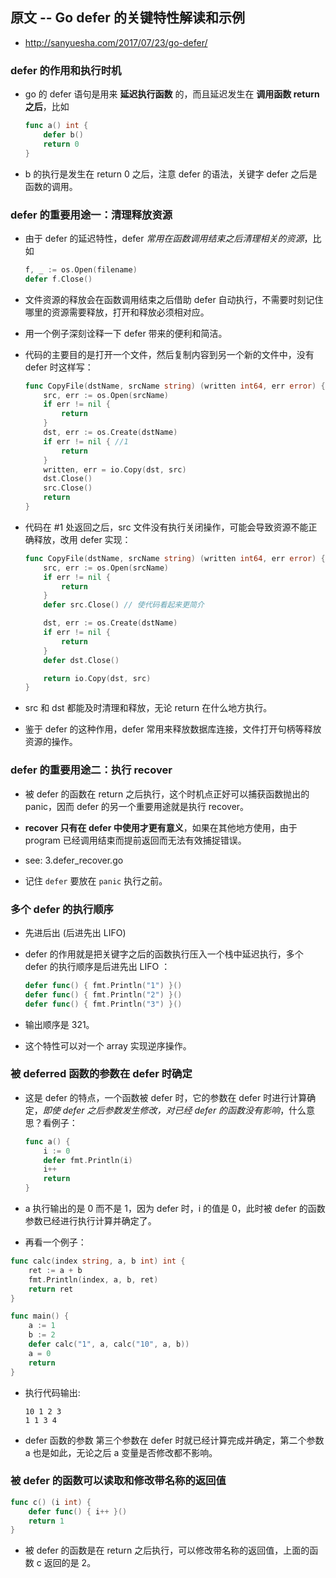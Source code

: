 ## 原文 -- Go defer 的关键特性解读和示例
* http://sanyuesha.com/2017/07/23/go-defer/


### defer 的作用和执行时机
* go 的 defer 语句是用来 __延迟执行函数__ 的，而且延迟发生在 __调用函数 return 之后__，比如
    ```go
    func a() int {
        defer b()
        return 0
    }
    ```

* b 的执行是发生在 return 0 之后，注意 defer 的语法，关键字 defer 之后是函数的调用。


### defer 的重要用途一：清理释放资源
* 由于 defer 的延迟特性，defer _常用在函数调用结束之后清理相关的资源_，比如
    ```go
    f, _ := os.Open(filename)
    defer f.Close()
    ```

* 文件资源的释放会在函数调用结束之后借助 defer 自动执行，不需要时刻记住哪里的资源需要释放，打开和释放必须相对应。

* 用一个例子深刻诠释一下 defer 带来的便利和简洁。

* 代码的主要目的是打开一个文件，然后复制内容到另一个新的文件中，没有 defer 时这样写：
    ```go
    func CopyFile(dstName, srcName string) (written int64, err error) {
        src, err := os.Open(srcName)
        if err != nil {
            return
        }
        dst, err := os.Create(dstName)
        if err != nil { //1
            return
        }
        written, err = io.Copy(dst, src)
        dst.Close()
        src.Close()
        return
    }
    ```

* 代码在 #1 处返回之后，src 文件没有执行关闭操作，可能会导致资源不能正确释放，改用 defer 实现：
    ```go
    func CopyFile(dstName, srcName string) (written int64, err error) {
        src, err := os.Open(srcName)
        if err != nil {
            return
        }
        defer src.Close() // 使代码看起来更简介

        dst, err := os.Create(dstName)
        if err != nil {
            return
        }
        defer dst.Close()

        return io.Copy(dst, src)
    }
    ```

* src 和 dst 都能及时清理和释放，无论 return 在什么地方执行。

* 鉴于 defer 的这种作用，defer 常用来释放数据库连接，文件打开句柄等释放资源的操作。


### defer 的重要用途二：执行 recover
* 被 defer 的函数在 return 之后执行，这个时机点正好可以捕获函数抛出的 panic，因而 defer 的另一个重要用途就是执行 recover。

* __recover 只有在 defer 中使用才更有意义__，如果在其他地方使用，由于 program 已经调用结束而提前返回而无法有效捕捉错误。

* see: 3.defer_recover.go

* 记住 `defer` 要放在 `panic` 执行之前。


### 多个 defer 的执行顺序
* 先进后出 (后进先出 LIFO)

* defer 的作用就是把关键字之后的函数执行压入一个栈中延迟执行，多个 defer 的执行顺序是后进先出 LIFO ：
    ```go
    defer func() { fmt.Println("1") }()
    defer func() { fmt.Println("2") }()
    defer func() { fmt.Println("3") }()
    ```

* 输出顺序是 321。

* 这个特性可以对一个 array 实现逆序操作。


### 被 deferred 函数的参数在 defer 时确定
* 这是 defer 的特点，一个函数被 defer 时，它的参数在 defer 时进行计算确定，_即使 defer 之后参数发生修改，对已经 defer 的函数没有影响_，什么意思？看例子：
    ```go
    func a() {
        i := 0
        defer fmt.Println(i)
        i++
        return
    }
    ```

* a 执行输出的是 0 而不是 1，因为 defer 时，i 的值是 0，此时被 defer 的函数参数已经进行执行计算并确定了。

* 再看一个例子：
```go
func calc(index string, a, b int) int {
    ret := a + b
    fmt.Println(index, a, b, ret)
    return ret
}

func main() {
    a := 1
    b := 2
    defer calc("1", a, calc("10", a, b))
    a = 0
    return
}
```

* 执行代码输出:
    ```
    10 1 2 3 
    1 1 3 4
    ```

* defer 函数的参数 第三个参数在 defer 时就已经计算完成并确定，第二个参数 a 也是如此，无论之后 a 变量是否修改都不影响。


### 被 defer 的函数可以读取和修改带名称的返回值
```go
func c() (i int) {
    defer func() { i++ }()
    return 1
}
```

* 被 defer 的函数是在 return 之后执行，可以修改带名称的返回值，上面的函数 c 返回的是 2。
